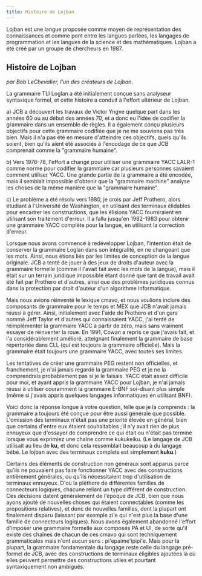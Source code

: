 ```yaml
---
title: Histoire de Lojban
---
```


<div class="lojbo"></div>

Lojban est une langue proposée comme moyen de représentation des connaissances et comme pont entre les langues parlées, les langages de programmation et les langues de la science et des mathématiques.
Lojban a été créé par un groupe de chercheurs en 1987.

## Histoire de Lojban

_par Bob LeChevalier, l'un des créateurs de Lojban_.

La grammaire TLI Loglan a été initialement conçue sans analyseur syntaxique formel, et cette histoire a conduit à l'effort ultérieur de Lojban.

a) JCB a découvert les travaux de Victor Yngve quelque part dans les années 60 ou au début des années 70, et a donc eu l'idée de codifier la grammaire dans un ensemble de règles. Il a également conçu plusieurs objectifs pour cette grammaire codifiée que je ne me souviens pas très bien. Mais il n'a pas été en mesure d'atteindre ces objectifs, quels qu'ils soient, bien qu'ils aient été associés à l'encodage de ce que JCB comprenait comme la "grammaire humaine".

b) Vers 1976-78, l'effort a changé pour utiliser une grammaire YACC LALR-1 comme norme pour codifier la grammaire car plusieurs personnes savaient comment utiliser YACC. Une grande partie de la grammaire a été encodée, mais il semblait impossible d'obtenir que la "grammaire machine" analyse les choses de la même manière que la "grammaire humaine".

c) Le problème a été résolu vers 1980, je crois par Jeff Prothero, alors étudiant à l'Université de Washington, en utilisant des terminaux élidables pour encadrer les constructions, que les élisions YACC fourniraient en utilisant son traitement d'erreur. Il a fallu jusqu'en 1982-1983 pour obtenir une grammaire YACC complète pour la langue, en utilisant la correction d'erreur.

Lorsque nous avons commencé à redévelopper Lojban, l'intention était de conserver la grammaire Loglan dans son intégralité, en ne changeant que les mots. Ainsi, nous étions liés par les limites de conception de la langue originale. JCB a tenté de jouer à des jeux de droits d'auteur avec la grammaire formelle (comme il l'avait fait avec les mots de la langue), mais il était sur un terrain juridique impossible étant donné que tant de travail avait été fait par Prothero et d'autres, ainsi que des problèmes juridiques connus dans la protection par droit d'auteur d'un algorithme informatique.

Mais nous avions réinventé le lexique cmavo, et nous voulions inclure des composants de grammaire pour le temps et MEX que JCB n'avait jamais réussi à gérer. Ainsi, initialement avec l'aide de Prothero et d'un gars nommé Jeff Taylor et d'autres qui connaissaient YACC, j'ai tenté de réimplémenter la grammaire YACC à partir de zéro, mais sans vraiment essayer de réinventer la roue. En 1991, Cowan a repris ce que j'avais fait, et l'a considérablement amélioré, atteignant finalement la grammaire de base répertoriée dans CLL (qui est toujours la grammaire officielle). Mais la grammaire était toujours une grammaire YACC, avec toutes ses limites.

Les tentatives de créer une grammaire PEG restent non officielles, et franchement, je n'ai jamais regardé la grammaire PEG et je ne la comprendrais probablement pas si je le faisais. YACC était assez difficile pour moi, et ayant appris la grammaire YACC pour Lojban, je n'ai jamais réussi à utiliser couramment la grammaire E-BNF soi-disant plus simple (même si j'avais appris quelques langages informatiques en utilisant BNF).

Voici donc la réponse longue à votre question, telle que je la comprends : la grammaire a toujours été conçue pour être aussi générale que possible. L'omission des terminaux n'était pas une priorité élevée en général, bien que certains d'entre eux étaient souhaitables ; il n'y avait rien de plus ennuyeux que d'essayer de comprendre ce qui était ou n'était pas terminé lorsque vous exprimiez une chaîne comme kukukeiku. (Le langage de JCB utilisait <gu> au lieu de **ku**, et donc cela ressemblait beaucoup à du langage bébé. Le lojban avec des terminaux complets est simplement **kuku**.)

Certains des éléments de construction non généraux sont apparus parce qu'ils ne pouvaient pas faire fonctionner YACC avec des constructions entièrement générales, ou qu'ils nécessitaient trop d'utilisation de terminaux ennuyeux. D'où la pléthore de différentes familles de connecteurs logiques, chacune reliant un type différent de construction. Ces décisions datent généralement de l'époque de JCB, bien que nous ayons ajouté de nouvelles choses qui étaient connectables (comme les propositions relatives), et donc de nouvelles familles, dont la plupart ont finalement disparu (laissant par exemple zi'e qui n'est plus la base d'une famille de connecteurs logiques). Nous avons également abandonné l'effort d'imposer une grammaire formelle aux composés PA et UI, de sorte qu'il existe des chaînes de chacun de ces cmavo qui sont techniquement grammaticales mais n'ont aucun sens : pi'epaime'ipipi'e. Mais pour la plupart, la grammaire fondamentale du langage reste celle du langage pré-formel de JCB, avec des constructions de terminaux éligibles ajoutées là où elles peuvent permettre des constructions utiles et pourtant syntaxiquement non ambiguës.